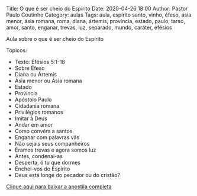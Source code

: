 Title: O que é ser cheio do Espírito
Date: 2020-04-26 18:00
Author: Pastor Paulo Coutinho
Category: aulas
Tags: aula, espírito santo, vinho, éfeso, ásia menor, ásia romana, roma, diana, ártemis, província, estado, paulo, tarso, amor, santo, enganar, trevas, luz, separado, mundo, caráter, efésios

Aula sobre o que é ser cheio do Espírito

Tópicos:

- Texto: Efésios 5:1-18
- Sobre Éfeso
- Diana ou Ártemis
- Ásia menor ou Ásia romana
- Estado
- Província
- Apóstolo Paulo
- Cidadania romana
- Privilégios romanos
- Imitar à Deus
- Andar em amor
- Como convém a santos
- Enganar com palavras vãs
- Não sejais seus companheiros
- Éramos trevas e agora somos luz
- Antes, condenai-as
- Desperta, ó tu que dormes
- Enchei-vos do Espírito
- Deus está longe do pecador ou do cristão?

[Clique aqui para baixar a apostila completa](https://www.dropbox.com/s/dxprf1o5zhhx13y/Aula%20EBD%20-%20O%20que%20%C3%A9%20ser%20cheio%20do%20Esp%C3%ADrito%20-%2026_04_2020.pdf?dl=1)